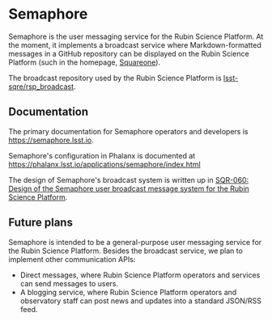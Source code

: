 # Semaphore

Semaphore is the user messaging service for the Rubin Science Platform.
At the moment, it implements a broadcast service where Markdown-formatted messages in a GitHub repository can be displayed on the Rubin Science Platform (such in the homepage, [Squareone](https://github.com/lsst-sqre/squareone)).

The broadcast repository used by the Rubin Science Platform is [lsst-sqre/rsp_broadcast](https://github.com/lsst-sqre/rsp_broadcast).

## Documentation

The primary documentation for Semaphore operators and developers is https://semaphore.lsst.io.

Semaphore's configuration in Phalanx is documented at https://phalanx.lsst.io/applications/semaphore/index.html

The design of Semaphore's broadcast system is written up in [SQR-060: Design of the Semaphore user broadcast message system for the Rubin Science Platform](https://sqr-060.lsst.io/).

## Future plans

Semaphore is intended to be a general-purpose user messaging service for the Rubin Science Platform.
Besides the broadcast service, we plan to implement other communication APIs:

- Direct messages, where Rubin Science Platform operators and services can send messages to users.
- A blogging service, where Rubin Science Platform operators and observatory staff can post news and updates into a standard JSON/RSS feed.
